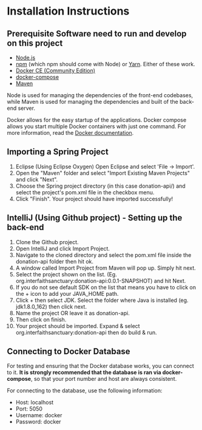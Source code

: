 # Installation Instructions

## Prerequisite Software need to run and develop on this project

* [Node.js](https://nodejs.org/en/download/)
* [npm](https://www.npmjs.com/) (which npm should come with Node) or [Yarn](https://yarnpkg.com/en/docs/getting-started). Either of these work.
* [Docker CE (Community Edition)](https://docs.docker.com/install/)
* [docker-compose](https://docs.docker.com/compose/install/)
* [Maven](https://maven.apache.org/download.cgi)

Node is used for managing the dependencies of the front-end codebases, while Maven is used for managing the dependencies and
built of the back-end server.

Docker allows for the easy startup of the applications. Docker compose allows you start multiple Docker containers with just
one command. For more information, read the [Docker documentation](../docker-and-docker-compose).

## Importing a Spring Project

1. Eclipse (Using Eclipse Oxygen)
   Open Eclipse and select 'File -> Import'.
2. Open the "Maven" folder and select "Import Existing Maven Projects" and click "Next".
3. Choose the Spring project directory (in this case donation-api/) and select the project's pom.xml file in the checkbox menu.
4. Click "Finish". Your project should have imported successfully!

## IntelliJ (Using Github project) - Setting up the back-end

1. Clone the Github project.
2. Open IntelliJ and click Import Project.
3. Navigate to the cloned directory and select the pom.xml file inside the donation-api folder then hit ok.
4. A window called Import Project from Maven will pop up. Simply hit next.
5. Select the project shown on the list. (Eg. org.interfaithsanctuary:donation-api:0.0.1-SNAPSHOT) and hit Next.
6. If you do not see default SDK on the list that means you have to click on the + icon to add your JAVA_HOME path.
7. Click + then select JDK. Select the folder where Java is installed (eg. jdk1.8.0_162) then click next.
8. Name the project OR leave it as donation-api.
9. Then click on finish.
10. Your project should be imported. Expand & select org.interfaithsanctuary:donation-api then do build & run.

## Connecting to Docker Database

For testing and ensuring that the Docker database works, you can connect to it. **It is strongly recommended
that the database is ran via docker-compose**, so that your port number and host are always consistent.

For connecting to the database, use the following information:

* Host: localhost
* Port: 5050
* Username: docker
* Password: docker
